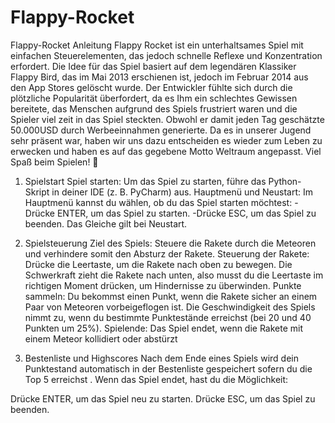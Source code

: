 # Flappy-Rocket
Flappy-Rocket
Anleitung
Flappy Rocket ist ein unterhaltsames Spiel mit einfachen Steuerelementen, das jedoch schnelle Reflexe und Konzentration erfordert.
Die Idee für das Spiel basiert auf dem legendären Klassiker Flappy Bird, das im Mai 2013 erschienen ist, jedoch im Februar 2014 aus den  App Stores gelöscht wurde.
Der Entwickler fühlte sich durch die plötzliche Popularität überfordert, da es Ihm ein schlechtes Gewissen bereitete, das Menschen aufgrund des Spiels frustriert waren und die Spieler viel zeit in das Spiel steckten. 
Obwohl er damit jeden Tag geschätzte 50.000USD durch Werbeeinnahmen generierte.
Da es in unserer Jugend sehr präsent war, haben wir uns dazu entscheiden es wieder zum Leben zu erwecken und haben es auf das gegebene Motto Weltraum angepasst.
Viel Spaß beim Spielen! 🚀

1. Spielstart
Spiel starten:
Um das Spiel zu starten, führe das Python-Skript in deiner IDE (z. B. PyCharm) aus.
Hauptmenü und Neustart:
Im Hauptmenü kannst du wählen, ob du das Spiel starten möchtest:
-Drücke ENTER, um das Spiel zu starten.
-Drücke ESC, um das Spiel zu beenden.
Das Gleiche gilt bei Neustart.

2. Spielsteuerung
Ziel des Spiels: Steuere die Rakete durch die Meteoren und verhindere somit den Absturz der Rakete. 
Steuerung der Rakete:
Drücke die Leertaste, um die Rakete nach oben zu bewegen. Die Schwerkraft zieht die Rakete nach unten, also musst du die Leertaste im richtigen Moment drücken, um Hindernisse zu überwinden.
Punkte sammeln:
Du bekommst einen Punkt, wenn die Rakete sicher an einem Paar von Meteoren vorbeigeflogen ist.
Die Geschwindigkeit des Spiels nimmt zu, wenn du bestimmte Punktestände erreichst (bei 20 und 40 Punkten um 25%).
Spielende:
Das Spiel endet, wenn die Rakete mit einem Meteor kollidiert oder abstürzt

3. Bestenliste und Highscores
Nach dem Ende eines Spiels wird dein Punktestand automatisch in der Bestenliste gespeichert sofern du die Top 5 erreichst . 
Wenn das Spiel endet, hast du die Möglichkeit:

Drücke ENTER, um das Spiel neu zu starten.
Drücke ESC, um das Spiel zu beenden.





